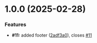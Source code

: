 # 1.0.0 (2025-02-28)


### Features

* **#11:** added footer ([2adf3a0](https://github.com/Asahel-code/meal-search-app/commit/2adf3a0197744b6f0b50ed3ad68bfbd1a15b3813)), closes [#11](https://github.com/Asahel-code/meal-search-app/issues/11)
